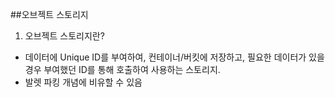 ##오브젝트 스토리지
1. 오브젝트 스토리지란?
* 데이터에 Unique ID를 부여하여, 컨테이너/버킷에 저장하고, 필요한 데이터가 있을 경우 부여했던 ID를 통해 호출하여 사용하는 스토리지.
* 발렛 파킹 개념에 비유할 수 있음
